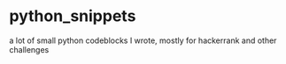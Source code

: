 # python_snippets
a lot of small python codeblocks I wrote, mostly for hackerrank and other challenges
